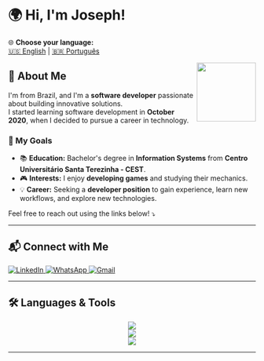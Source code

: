 # 🌍 Hi, I'm Joseph!  

🌐 **Choose your language:**  
[🇺🇸 English](README.md) | [🇧🇷 Português](README.pt.md)  

<img src="https://komarev.com/ghpvc/?username=josephDcostaR&color=5271FF&style=for-the-badge&label=you're+visitor+nº" width=120px align="right">

## 🚀 About Me  
I'm from Brazil, and I'm a **software developer** passionate about building innovative solutions.  
I started learning software development in **October 2020**, when I decided to pursue a career in technology.

### 🎯 My Goals  
- 📚 **Education:** Bachelor's degree in **Information Systems** from **Centro Universitário Santa Terezinha - CEST**.  
- 🎮 **Interests:** I enjoy **developing games** and studying their mechanics.  
- 💡 **Career:** Seeking a **developer position** to gain experience, learn new workflows, and explore new technologies.  

Feel free to reach out using the links below! ⤵️  

---

## 📬 Connect with Me  
<div align="left">
  <a href="https://www.linkedin.com/in/josephcostaribeiro/" target="_blank">
    <img src="https://img.shields.io/badge/LinkedIn-0077B5?style=for-the-badge&logo=linkedin&logoColor=white" alt="LinkedIn">
  </a>
  <a href="https://wa.me/5598985034848" target="_blank">
    <img src="https://img.shields.io/badge/WhatsApp-25D366?style=for-the-badge&logo=whatsapp&logoColor=white" alt="WhatsApp">
  </a>
  <a href="mailto:jojojosephdacostaribeiro@gmail.com" target="_blank">
    <img src="https://img.shields.io/badge/Gmail-D14836?style=for-the-badge&logo=gmail&logoColor=white" alt="Gmail">
  </a>
</div>

---

## 🛠️ Languages & Tools  

<div align="center">
  <a href="https://skillicons.dev">
    <img src="https://skillicons.dev/icons?i=java,py,cs,html,css,js,mysql,postgresql,sqlite,git&theme=dark" />
  </a>
</div>
<div align="center">
  <a href="https://skillicons.dev">  
    <img src="https://skillicons.dev/icons?i=figma,eclipse,idea,vscode,wordpress,net,spring,postman&theme=dark" />
  </a>
</div>
<div align="center">
  <a href="https://skillicons.dev">  
    <img src="https://skillicons.dev/icons?i=gamemakerstudio,godot,unity,linux,windows,notion,raspberrypi&theme=dark" />
  </a>
</div>

---
